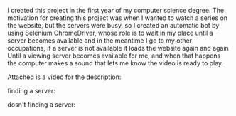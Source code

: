 I created this project in the first year of my computer science degree.
The motivation for creating this project was when I wanted to watch a series on the website,
but the servers were busy, 
so I created an automatic bot by using Selenium ChromeDriver,
whose role is to wait in my place until a server becomes available and in the meantime I go to my other occupations,
if a server is not available it loads the website again and again Until a viewing server becomes available for me,
and when that happens the computer makes a sound that lets me know the video is ready to play.


Attached is a video for the description:

finding a server:




dosn't finding a server:









